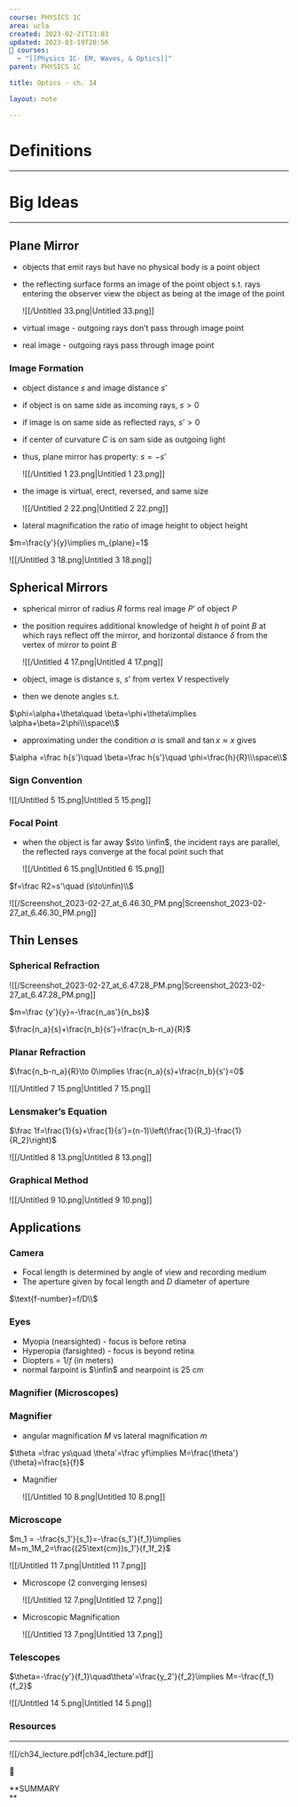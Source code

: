 ```yaml
---
course: PHYSICS 1C
area: ucla
created: 2023-02-21T13:03
updated: 2023-03-19T20:56
📕 courses:
  - "[[Physics 1C- EM, Waves, & Optics]]"
parent: PHYSICS 1C

title: Optics - ch. 34

layout: note

---
```

# Definitions

---

# Big Ideas

---

## Plane Mirror

- objects that emit rays but have no physical body is a point object
- the reflecting surface forms an image of the point object s.t. rays entering the observer view the object as being at the image of the point
    
    ![[/Untitled 33.png|Untitled 33.png]]
    
- virtual image - outgoing rays don’t pass through image point
- real image - outgoing rays pass through image point

### Image Formation

- object distance $s$﻿ and image distance $s’$﻿
- if object is on same side as incoming rays, $s\gt 0$﻿
- if image is on same side as reflected rays, $s’\gt 0$﻿
- if center of curvature $C$﻿ is on sam side as outgoing light
- thus, plane mirror has property: $s=-s’$﻿
    
    ![[/Untitled 1 23.png|Untitled 1 23.png]]
    
- the image is virtual, erect, reversed, and same size
    
    ![[/Untitled 2 22.png|Untitled 2 22.png]]
    
- lateral magnification the ratio of image height to object height

$m=\frac{y'}{y}\implies m_{plane}=1$

![[/Untitled 3 18.png|Untitled 3 18.png]]

## Spherical Mirrors

- spherical mirror of radius $R$﻿ forms real image $P’$﻿ of object $P$﻿
- the position requires additional knowledge of height $h$﻿ of point $B$﻿ at which rays reflect off the mirror, and horizontal distance $\delta$﻿ from the vertex of mirror to point $B$﻿
    
    ![[/Untitled 4 17.png|Untitled 4 17.png]]
    
- object, image is distance $s$﻿, $s’$﻿ from vertex $V$﻿ respectively
- then we denote angles s.t.

$\phi=\alpha+\theta\quad \beta=\phi+\theta\implies \alpha+\beta=2\phi\\\space\\$

- approximating under the condition $\alpha$﻿ is small and $\tan x\approx x$﻿ gives

$\alpha =\frac h{s'}\quad \beta=\frac h{s'}\quad \phi=\frac{h}{R}\\\space\\$

### Sign Convention

![[/Untitled 5 15.png|Untitled 5 15.png]]

### Focal Point

- when the object is far away $s\to \infin$﻿, the incident rays are parallel, the reflected rays converge at the focal point such that
    
    ![[/Untitled 6 15.png|Untitled 6 15.png]]
    

$f=\frac R2=s'\quad (s\to\infin)\\$

![[/Screenshot_2023-02-27_at_6.46.30_PM.png|Screenshot_2023-02-27_at_6.46.30_PM.png]]

## Thin Lenses

### Spherical Refraction

![[/Screenshot_2023-02-27_at_6.47.28_PM.png|Screenshot_2023-02-27_at_6.47.28_PM.png]]

$m=\frac {y'}{y}=-\frac{n_as'}{n_bs}$

$\frac{n_a}{s}+\frac{n_b}{s'}=\frac{n_b-n_a}{R}$

### Planar Refraction

$\frac{n_b-n_a}{R}\to 0\implies \frac{n_a}{s}+\frac{n_b}{s'}=0$

![[/Untitled 7 15.png|Untitled 7 15.png]]

### Lensmaker’s Equation

$\frac 1f=\frac{1}{s}+\frac{1}{s'}=(n-1)\left(\frac{1}{R_1}-\frac{1}{R_2}\right)$

![[/Untitled 8 13.png|Untitled 8 13.png]]

### Graphical Method

![[/Untitled 9 10.png|Untitled 9 10.png]]

## Applications

### Camera

- Focal length is determined by angle of view and recording medium
- The aperture given by focal length and $D$﻿ diameter of aperture

$\text{f-number}=f/D\\$

### Eyes

- Myopia (nearsighted) - focus is before retina
- Hyperopia (farsighted) - focus is beyond retina
- Diopters = $1/f$﻿ (in meters)
- normal farpoint is $\infin$﻿ and nearpoint is 25 cm

### Magnifier (Microscopes)

### Magnifier

- angular magnification $M$﻿ vs lateral magnification $m$﻿

$\theta =\frac ys\quad \theta'=\frac yf\implies M=\frac{\theta'}{\theta}=\frac{s}{f}$

- Magnifier
    
    ![[/Untitled 10 8.png|Untitled 10 8.png]]
    

### Microscope

$m_1 = -\frac{s_1'}{s_1}=-\frac{s_1'}{f_1}\implies M=m_1M_2=\frac{(25\text{cm})s_1'}{f_1f_2}$

![[/Untitled 11 7.png|Untitled 11 7.png]]

- Microscope (2 converging lenses)
    
    ![[/Untitled 12 7.png|Untitled 12 7.png]]
    
- Microscopic Magnification
    
    ![[/Untitled 13 7.png|Untitled 13 7.png]]
    

### Telescopes

$\theta=-\frac{y'}{f_1}\quad\theta'=\frac{y_2'}{f_2}\implies M=-\frac{f_1}{f_2}$

![[/Untitled 14 5.png|Untitled 14 5.png]]

  

### Resources

---

![[/ch34_lecture.pdf|ch34_lecture.pdf]]

  

📌

**SUMMARY  
**
